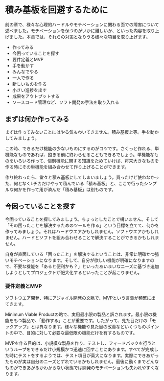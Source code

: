 # 積み基板を回避するために

前の章で、様々な心理的ハードルやモチベーションに関わる面での障害について述べました。モチベーションを保つのがいかに難しいか、といった内容を取り上げました。本章では、それらの対策となりうる様々な項目を取り上げます。

* 作ってみる
* 今困っていることを探す
* 要件定義とMVP
* 手を動かす
* みんなでやる
* 一人で作る
* 新しいものを作る
* 小さい進捗を出す
* 成果をアウトプットする
* ソースコード管理など、ソフト開発の手法を取り入れる

## まずは何か作ってみる
まずは作ってみないことにはやる気もわいてきません。積み基板上等。手を動かしてみましょう。

この時、できるだけ機能の少ないものにするのがコツです。さくっと作れる、単機能なものであれば、飽きる前に終わらせることもできるでしょう。単機能なものをいろいろ作って、個別機能に関する知識をためていけば、将来大きなものを作る時にその単機能を組み合わせて作り上げることができます。

作り終わったら、堂々と積み基板にしてしまいましょう。買ったけど使わなかった、何となくLチカだけやって積んでいる「積み基板」と、ここで行ったシンプルな何かを作って用が済んだ「積み基板」は別ものです。

## 今困っていることを探す
今困っていることを探してみましょう。ちょっとしたことで構いません。そして「その困ったことを解決するためのツールを作る」という目標を立てて、何かを作ってみましょう。それはハードウエアかもしれません。ソフトウエアかもしれません。ハードとソフトを組み合わせることで解決することができるかもしれません。

自身が直面している「困ったこと」を解決するということは、非常に明確かつ強いモチベーションになります。そして、自分が欲しい機能が明確になりますので、不要な機能を「あると便利かも？」といったあいまいなニーズに基づき追加しようとしてプロジェクトが肥大化するといったことが起こりません。

### 要件定義とMVP
ソフトウエア開発、特にアジャイル開発の文脈で、MVPという言葉が頻繁に出てきます。

Minimum Viable Productの略で、実用最小限の製品と訳されます。最小限の機能をもつ製品で、「動作する」ことが重要です。したがって、見た目だけの「モックアップ」とは異なります。様々な機能や見た目の改善などいくつものポイントの中で、目的に対して必要な最低限の機能だけを有するものです。

MVPを作る目的は、小規模な製品を作り、テストし、フィードバックを行うというループをできるだけ小規模かつ迅速に回すことにあります。すべてが完成した時にテストをするようでは、テスト項目が莫大になります。実際にできあがったものが実は自分のニーズとずれているかもしれません。最後に動くまでどんなものができあがるかわからない状態では開発のモチベーションも失われやすくなります。


